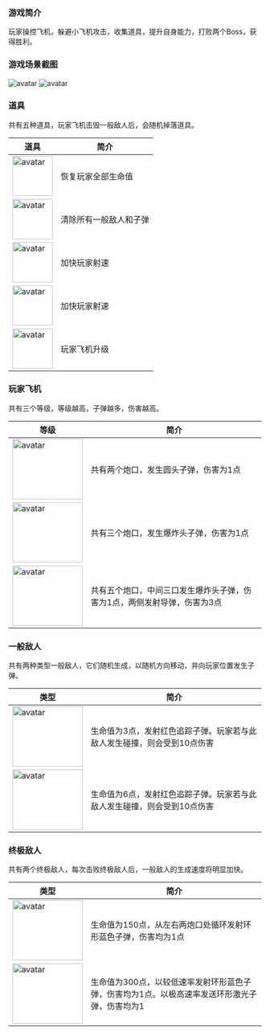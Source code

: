 ### 游戏简介

玩家操控飞机，躲避小飞机攻击，收集道具，提升自身能力，打败两个Boss，获得胜利。

### 游戏场景截图

<img src="https://github.com/asqqwwd/AirplaneWarGame/blob/master/img/scene_1.png" alt="avatar" align=center />

<img src="https://github.com/asqqwwd/AirplaneWarGame/blob/master/img/scene_2.png" alt="avatar" align=center />

### 道具

共有五种道具，玩家飞机击毁一般敌人后，会随机掉落道具。

| 道具 | 简介 |
| ------ | ------ |
| <img src="https://github.com/asqqwwd/AirplaneWarGame/blob/master/img/prop_healthy.png" alt="avatar" width = "80" height = "80" align=center /> | 恢复玩家全部生命值 |
| <img src="https://github.com/asqqwwd/AirplaneWarGame/blob/master/img/prop_bomb.png" alt="avatar" width = "80" height = "80" align=center /> | 清除所有一般敌人和子弹 |
| <img src="https://github.com/asqqwwd/AirplaneWarGame/blob/master/img/prop_firing_speed.png" alt="avatar" width = "80" height = "80" align=center /> | 加快玩家射速 |
| <img src="https://github.com/asqqwwd/AirplaneWarGame/blob/master/img/prop_shield.png" alt="avatar" width = "80" height = "80" align=center /> | 加快玩家射速 |
| <img src="https://github.com/asqqwwd/AirplaneWarGame/blob/master/img/prop_level_up.png" alt="avatar" width = "80" height = "80" align=center /> | 玩家飞机升级 |

### 玩家飞机

共有三个等级，等级越高，子弹越多，伤害越高。

| 等级 | 简介 |
| ------ | ------ |
| <img src="https://github.com/asqqwwd/AirplaneWarGame/blob/master/img/player_level_1.png" alt="avatar" width = "140" height = "120" align=center /> | 共有两个炮口，发生圆头子弹，伤害为1点 |
| <img src="https://github.com/asqqwwd/AirplaneWarGame/blob/master/img/player_level_2.png" alt="avatar" width = "140" height = "120" align=center /> | 共有三个炮口，发生爆炸头子弹，伤害为1点 |
| <img src="https://github.com/asqqwwd/AirplaneWarGame/blob/master/img/player_level_3.png" alt="avatar" width = "140" height = "120" align=center /> | 共有五个炮口，中间三口发生爆炸头子弹，伤害为1点，两侧发射导弹，伤害为3点 |

### 一般敌人

共有两种类型一般敌人，它们随机生成，以随机方向移动，并向玩家位置发生子弹。

| 类型 | 简介 |
| ------ | ------ |
| <img src="https://github.com/asqqwwd/AirplaneWarGame/blob/master/img/enemy_1.png" alt="avatar" width = "140" height = "120" align=center /> | 生命值为3点，发射红色追踪子弹。玩家若与此敌人发生碰撞，则会受到10点伤害 |
| <img src="https://github.com/asqqwwd/AirplaneWarGame/blob/master/img/enemy_2.png" alt="avatar" width = "140" height = "120" align=center /> | 生命值为6点，发射红色追踪子弹。玩家若与此敌人发生碰撞，则会受到10点伤害 |

### 终极敌人

共有两个终极敌人，每次击败终极敌人后，一般敌人的生成速度将明显加快。

| 类型 | 简介 |
| ------ | ------ |
| <img src="https://github.com/asqqwwd/AirplaneWarGame/blob/master/img/boss_1.png" alt="avatar" width = "140" height = "120" align=center /> | 生命值为150点，从左右两炮口处循环发射环形蓝色子弹，伤害均为1点 |
| <img src="https://github.com/asqqwwd/AirplaneWarGame/blob/master/img/boss_2.png" alt="avatar" width = "140" height = "120" align=center /> | 生命值为300点，以较低速率发射环形蓝色子弹，伤害均为1点。以极高速率发送环形激光子弹，伤害均为1 |

